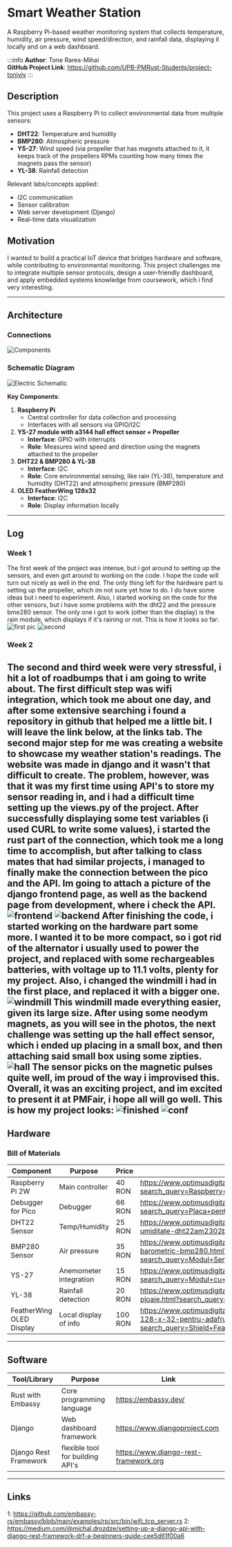 # Smart Weather Station
A Raspberry Pi-based weather monitoring system that collects temperature, humidity, air pressure, wind speed/direction, and rainfall data, displaying it locally and on a web dashboard.

:::info 
**Author**: Tone Rares-Mihai \
**GitHub Project Link**: https://github.com/UPB-PMRust-Students/project-toniyiy
:::

## Description
This project uses a Raspberry Pi to collect environmental data from multiple sensors:
- **DHT22**: Temperature and humidity
- **BMP280**: Atmospheric pressure
- **YS-27**: Wind speed (via propeller that has magnets attached to it, it keeps track of the propellers RPMs counting how many times the magnets pass the sensor)
- **YL-38**: Rainfall detection

Relevant labs/concepts applied:
- I2C communication
- Sensor calibration
- Web server development (Django)
- Real-time data visualization

## Motivation
I wanted to build a practical IoT device that bridges hardware and software, while contributing to environmental monitoring. This project challenges me to integrate multiple sensor protocols, design a user-friendly dashboard, and apply embedded systems knowledge from coursework, which i find very interesting. 

---

## Architecture
### Connections 
![Components](comp_diagram.webp)
### Schematic Diagram
![Electric Schematic](SmartWeatherStation.svg)


**Key Components**:
1. **Raspberry Pi**
   - Central controller for data collection and processing
   - Interfaces with all sensors via GPIO/I2C
2. **YS-27 module with a3144 hall effect sensor + Propeller**
   - **Interface**: GPIO with interrupts
   - **Role**: Measures wind speed and direction using the magnets attached to the propeller 
3. **DHT22 & BMP280 & YL-38**
   - **Interface**: I2C
   - **Role**: Core environmental sensing, like rain (YL-38), temperature and humidity (DHT22) and atmospheric pressure (BMP280)
4. **OLED FeatherWing 128x32**
   - **Interface**: I2C
   - **Role**: Display information locally
---

## Log 

### Week 1

The first week of the project was intense, but i got around to setting up the sensors, and even got around to working on the code. I hope the code will turn out nicely as well in the end. The only thing left for the hardware part is setting up the propeller, which im not sure yet how to do. I do have some ideas but i need to experiment. Also, i started working on the code for the other sensors, but i have some problems with the dht22 and the pressure bme280 sensor. The only one i got to work (other than the display) is the rain module, which displays if it's raining or not.
This is how it looks so far:
![first pic](hardware1.webp)
![second](hardware2.webp)

### Week 2

The second and third week were very stressful, i hit a lot of roadbumps that i am going to write about.
The first difficult step was wifi integration, which took me about one day, and after some extensive searching i found a repository in github that helped me a little bit. I will leave the link below, at the links tab. The second major step for me was creating a website to showcase my weather station's readings. The website was made in django and it wasn't that difficult to create. The problem, however, was that it was my first time using API's to store my sensor reading in, and i had a difficult time setting up the views.py of the project. After successfully displaying some test variables (i used CURL to write some values), i started the rust part of the connection, which took me a long time to accomplish, but after talking to class mates that had similar projects, i managed to finally make the connection between the pico and the API. Im going to attach a picture of the django frontend page, as well as the backend page from development, where i check the API.
![frontend](api.webp)
![backend](apisensor.webp)
After finishing the code, i started working on the hardware part some more. I wanted it to be more compact, so i got rid of the alternator i usually used to power the project, and replaced with some rechargeables batteries, with voltage up to 11.1 volts, plenty for my project. Also, i changed the windmill i had in the first place, and replaced it with a bigger one.
![windmill](windmill.webp)
This windmill made everything easier, given its large size. After using some neodym magnets, as you will see in the photos, the next challenge was setting up the hall effect sensor, which i ended up placing in a small box, and then attaching said small box using some zipties.
![hall](hall.webp)
The sensor picks on the magnetic pulses quite well, im proud of the way i improvised this. Overall, it was an exciting project, and im excited to present it at PMFair, i hope all will go well. This is how my project looks:
![finished](finished.webp)
![conf](configuration.webp)
---

## Hardware
### Bill of Materials
| Component                | Purpose                  | Price   | Link |
|--------------------------|--------------------------|---------|------|
| Raspberry Pi 2W          | Main controller          |  40 RON | https://www.optimusdigital.ro/ro/placi-raspberry-pi/13327-raspberry-pi-pico-2-w.html?search_query=Raspberry+Pi+Pico+2W&results=26 |
| Debugger for Pico        | Debugger                 |  66 RON | https://www.optimusdigital.ro/ro/accesorii/12777-placa-pentru-depanare-raspberry-pi.html?search_query=Placa+pentru+Depanare+Raspberry+Pi&results=5 |
| DHT22 Sensor             | Temp/Humidity            |  25 RON | https://www.optimusdigital.ro/ro/senzori-senzori-de-temperatura/3157-senzor-de-temperatura-i-umiditate-dht22am2302b.html?search_query=dht22&results=6 |
| BMP280 Sensor            | Air pressure             |  35 RON | https://www.optimusdigital.ro/ro/senzori-senzori-de-presiune/1666-modul-senzor-de-presiune-barometric-bmp280.html?search_query=Modul+Senzor+de+Presiune+Barometric+BMP280+GY&results=3 |
| YS-27                    | Anemometer integration   |  15 RON | https://www.optimusdigital.ro/ro/senzori-senzori-hall/596-modul-cu-senzor-hall-ys-27.html?search_query=Modul+cu+Senzor+Hall+YS-27&results=17 |
| YL-38                    | Rainfall detection       |  20 RON | https://www.optimusdigital.ro/ro/senzori-senzori-de-umiditate/5775-modul-senzor-de-ploaie.html?search_query=Modul+Senzor+de+Ploaie&results=1 |
| FeatherWing OLED Display | Local display of info    | 100 RON | https://www.optimusdigital.ro/ro/optoelectronice-lcd-uri/3335-shield-featherwing-cu-ecran-oled-128-x-32-pentru-adafruit-feather.html?search_query=Shield+FeatherWing+cu+Ecran+OLED+128+x+32+pentru+Adafruit+Feather&results=1 |
---

## Software
| Tool/Library            | Purpose                          | Link |
|-------------------------|----------------------------------|------|
| Rust with Embassy       | Core programming language        | https://embassy.dev/                               |
| Django                  | Web dashboard framework          | https://www.djangoproject.com                      |
| Django Rest Framework   | flexible tool for building API's | https://www.django-rest-framework.org              |
---

## Links
1: https://github.com/embassy-rs/embassy/blob/main/examples/rp/src/bin/wifi_tcp_server.rs
2: https://medium.com/@michal.drozdze/setting-up-a-django-api-with-django-rest-framework-drf-a-beginners-guide-cee5d61f00a6

